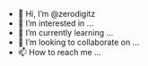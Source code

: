 - 👋 Hi, I’m @zerodigitz
- 👀 I’m interested in ...
- 🌱 I’m currently learning ...
- 💞️ I’m looking to collaborate on ...
- 📫 How to reach me ...

<!---
zerodigitz/zerodigitz is a ✨ special ✨ repository because its `README.md` (this file) appears on your GitHub profile.
You can click the Preview link to take a look at your changes.
--->
